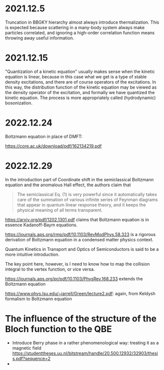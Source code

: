 # 2021.12.5

Truncation in BBGKY hierarchy almost always introduce thermalization. This is expected because scattering 
in a many-body system always make particles correlated, and ignoring a high-order correlation function 
means throwing away useful information.

# 2021.12.15

"Quantization of a kinetic equation" usually makes sense when the kinetic equation is linear, because 
in this case what we get is a type of stable density excitations, and there are of course operators 
of the excitations. In this way, the distribution function of the kinetic equation may be viewed
as the density operator of the excitation, and formally we have quantized the kinetic equation.
The process is more appropriately called (hydrodynamic) bosonization.

# 2022.12.24

Boltzmann equation in place of DMFT:

https://core.ac.uk/download/pdf/162134219.pdf

# 2022.12.29

In the introduction part of 
Coordinate shift in the semiclassical Boltzmann equation and the anomalous Hall effect,
the authors claim that 
> The semiclassical Eq. (1) is very powerful since it automatically takes care of the summation of various infinite series of Feynman diagrams that appear in quantum linear response theory, and it keeps the physical meaning of all terms transparent.

https://arxiv.org/pdf/1202.1301.pdf claims that Boltzmann equation is in essence Kadanoff-Baym equations.

https://journals.aps.org/rmp/pdf/10.1103/RevModPhys.58.323 is a rigorous derivation 
of Boltzmann equation in a condensed matter physics context.

Quantum Kinetics in Transport and Optics of Semiconductors is said to be a more intuitive introduction.

The key point here, however, is I need to know how to map the collision integral 
to the vertex function, or vice versa.

https://journals.aps.org/pr/pdf/10.1103/PhysRev.168.233 extends the Boltzmann equation

https://www.phys.lsu.edu/~jarrell/Green/lecture2.pdf: again, from Keldysh formalism to Boltzmann equation

# The influence of the structure of the Bloch function to the QBE

- Introduce Berry phase in a rather phenomenological way: treating it as a magnetic field https://studenttheses.uu.nl/bitstream/handle/20.500.12932/32903/thesis.pdf?sequence=2 
- 